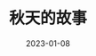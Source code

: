 ---
title: '秋天的故事'
date: '2023-01-08'
price: '50.00'
theaters: ['中国电影资料馆艺术影院']
seat: ['6-3']
remark: ['学术放映', '1998']
---